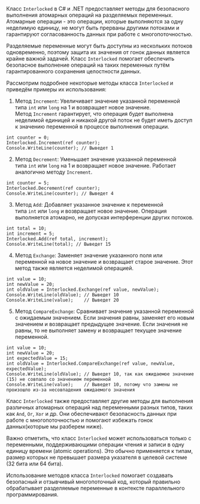 Класс `Interlocked` в C# и .NET предоставляет методы для безопасного выполнения атомарных операций на разделяемых переменных. Атомарные операции - это операции, которые выполняются за одну неделимую единицу, не могут быть прерваны другими потоками и гарантируют согласованность данных при работе с многопоточностью.

Разделяемые переменные могут быть доступны из нескольких потоков одновременно, поэтому защита их значения от гонок данных является крайне важной задачей. Класс `Interlocked` помогает обеспечить безопасное выполнение операций на таких переменных путём гарантированного сохранения целостности данных.

Рассмотрим подробнее некоторые методы класса `Interlocked` и приведём примеры их использования:

1. Метод `Increment`: Увеличивает значение указанной переменной типа `int` или `long` на 1 и возвращает новое значение. Метод `Increment` гарантирует, что операция будет выполнена неделимой единицей и никакой другой поток не будет иметь доступ к значению переменной в процессе выполнения операции.
    

```
int counter = 0;
Interlocked.Increment(ref counter);
Console.WriteLine(counter); // Выведет 1
```

2. Метод `Decrement`: Уменьшает значение указанной переменной типа `int` или `long` на 1 и возвращает новое значение. Работает аналогично методу `Increment`.
    

```
int counter = 5;
Interlocked.Decrement(ref counter);
Console.WriteLine(counter); // Выведет 4
```

3. Метод `Add`: Добавляет указанное значение к переменной типа `int` или `long` и возвращает новое значение. Операция выполняется атомарно, не допуская интерференции других потоков.
    

```
int total = 10;
int increment = 5;
Interlocked.Add(ref total, increment);
Console.WriteLine(total); // Выведет 15
```

4. Метод `Exchange`: Заменяет значение указанного поля или переменной на новое значение и возвращает старое значение. Этот метод также является неделимой операцией.
    

```
int value = 10;
int newValue = 20;
int oldValue = Interlocked.Exchange(ref value, newValue);
Console.WriteLine(oldValue); // Выведет 10
Console.WriteLine(value);    // Выведет 20
```

5. Метод `CompareExchange`: Сравнивает значение указанной переменной с ожидаемым значением. Если значения равны, заменяет его новым значением и возвращает предыдущее значение. Если значения не равны, то не выполняет замену и возвращает текущее значение переменной.
    

```
int value = 10;
int newValue = 20;
int expectedValue = 15;
int oldValue = Interlocked.CompareExchange(ref value, newValue, expectedValue);
Console.WriteLine(oldValue); // Выведет 10, так как ожидаемое значение (15) не совпало со значением переменной
Console.WriteLine(value);    // Выведет 10, потому что замены не произошло из-за несовпадения ожидаемого значения
```

Класс `Interlocked` также предоставляет другие методы для выполнения различных атомарных операций над переменными разных типов, таких как `And`, `Or`, `Xor` и др. Они обеспечивают безопасность данных при работе с многопоточностью и помогают избежать гонок данных(которые мы разберем ниже).

Важно отметить, что класс `Interlocked` может использоваться только с переменными, поддерживающими операции чтения и записи в одну единицу времени (atomic operations). Это обычно применяется к типам, размер которых не превышает размера указателя в целевой системе (32 бита или 64 бита).

Использование методов класса `Interlocked` помогает создавать безопасный и отзывчивый многопоточный код, который правильно обрабатывает разделяемые переменные в контексте параллельного программирования.